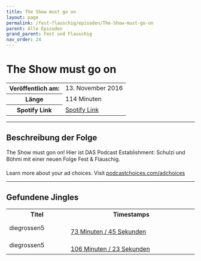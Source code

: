 ```yaml
---
title: The Show must go on
layout: page
permalink: /fest-flauschig/episoden/The-Show-must-go-on
parent: Alle Episoden
grand_parent: Fest und Flauschig
nav_order: 24
---
```


# The Show must go on
<table class="resp-table dcf-table dcf-table-responsive dcf-table-bordered dcf-table-striped dcf-w-100%">
                    <tbody>
                        <tr>
                            <th scope="row">Veröffentlich am:</th>
                            <td data-label="Veröffentlich am:">13. November 2016</td>
                        </tr>
                        <tr>
                            <th scope="row">Länge </th>
                            <td data-label="Länge ">114 Minuten</td>
                        </tr><tr>
                                <th scope="row">Spotify Link</th>
                                <td data-label="Spotify Link"><a href="https://open.spotify.com/episode/7oHaasIea4lcGAjU2HhO4t">Spotify Link</a></td>
                            </tr></tbody>
                </table>

***

## Beschreibung der Folge

<div>
The Show must gon on! Hier ist DAS Podcast Establishment: Schulzi und Böhmi mit einer neuen Folge Fest &amp; Flauschig.<p> </p><p>Learn more about your ad choices. Visit <a href="https://podcastchoices.com/adchoices">podcastchoices.com/adchoices</a></p>  
</div>

***

## Gefundene Jingles

<table style="display: table;">
                                    <tr>
                                        <th class="tableColumnTitle">Titel</th>
                                        <th class="tableColumnTimestamps">Timestamps</th>
                                    </tr>
                                    <tr>
                                <td markdown="span"  class="tableColumnTitle">diegrossen5</td>
                                <td markdown="span" class="tableColumnTimestamps">
                                <br>
                                <a href="https://open.spotify.com/episode/7oHaasIea4lcGAjU2HhO4t?t=4425">
                                73 Minuten / 45 Sekunden</a>
                                </td></tr><tr>
                                <td markdown="span"  class="tableColumnTitle">diegrossen5</td>
                                <td markdown="span" class="tableColumnTimestamps">
                                <br>
                                <a href="https://open.spotify.com/episode/7oHaasIea4lcGAjU2HhO4t?t=6383">
                                106 Minuten / 23 Sekunden</a>
                                </td></tr></table>